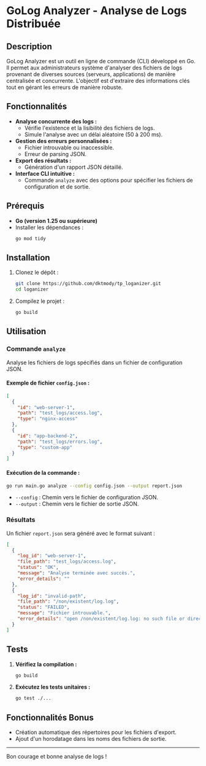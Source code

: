 # GoLog Analyzer - Analyse de Logs Distribuée

## Description

GoLog Analyzer est un outil en ligne de commande (CLI) développé en Go. Il permet aux administrateurs système d'analyser des fichiers de logs provenant de diverses sources (serveurs, applications) de manière centralisée et concurrente. L'objectif est d'extraire des informations clés tout en gérant les erreurs de manière robuste.

## Fonctionnalités

- **Analyse concurrente des logs :**
  - Vérifie l'existence et la lisibilité des fichiers de logs.
  - Simule l'analyse avec un délai aléatoire (50 à 200 ms).
- **Gestion des erreurs personnalisées :**
  - Fichier introuvable ou inaccessible.
  - Erreur de parsing JSON.
- **Export des résultats :**
  - Génération d'un rapport JSON détaillé.
- **Interface CLI intuitive :**
  - Commande `analyze` avec des options pour spécifier les fichiers de configuration et de sortie.

## Prérequis

- **Go (version 1.25 ou supérieure)**
- Installer les dépendances :
  ```bash
  go mod tidy
  ```

## Installation

1. Clonez le dépôt :
   ```bash
   git clone https://github.com/dktmody/tp_loganizer.git
   cd loganizer
   ```
2. Compilez le projet :
   ```bash
   go build
   ```

## Utilisation

### Commande `analyze`

Analyse les fichiers de logs spécifiés dans un fichier de configuration JSON.

#### Exemple de fichier `config.json` :

```json
[
  {
    "id": "web-server-1",
    "path": "test_logs/access.log",
    "type": "nginx-access"
  },
  {
    "id": "app-backend-2",
    "path": "test_logs/errors.log",
    "type": "custom-app"
  }
]
```

#### Exécution de la commande :

```bash
go run main.go analyze --config config.json --output report.json
```

- `--config` : Chemin vers le fichier de configuration JSON.
- `--output` : Chemin vers le fichier de sortie JSON.

### Résultats

Un fichier `report.json` sera généré avec le format suivant :

```json
[
  {
    "log_id": "web-server-1",
    "file_path": "test_logs/access.log",
    "status": "OK",
    "message": "Analyse terminée avec succès.",
    "error_details": ""
  },
  {
    "log_id": "invalid-path",
    "file_path": "/non/existent/log.log",
    "status": "FAILED",
    "message": "Fichier introuvable.",
    "error_details": "open /non/existent/log.log: no such file or directory"
  }
]
```

## Tests

1. **Vérifiez la compilation :**
   ```bash
   go build
   ```
2. **Exécutez les tests unitaires :**
   ```bash
   go test ./...
   ```

## Fonctionnalités Bonus

- Création automatique des répertoires pour les fichiers d'export.
- Ajout d'un horodatage dans les noms des fichiers de sortie.

---

Bon courage et bonne analyse de logs !
